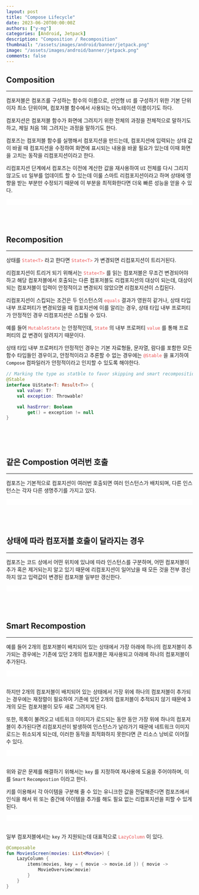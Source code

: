 ```yaml
---
layout: post
title: "Compose Lifecycle"
date: 2023-06-20T00:00:00Z
authors: ["y-mg"]
categories: [Android, Jetpack]
description: "Composition / Recomposition"
thumbnail: "/assets/images/android/banner/jetpack.png"
image: "/assets/images/android/banner/jetpack.png"
comments: false
---
```


## Composition
***
컴포저블은 컴포즈를 구성하는 함수의 이름으로, 선언형 `UI` 를 구성하기 위한 기본 단위이자 최소 단위이며, 컴포저블 함수에서 사용되는 어노테이션 이름이기도 하다.
<br/>

컴포지션은 컴포저블 함수가 화면에 그려지기 위한 전체의 과정을 전체적으로 말하기도 하고, 제일 처음 1회 그려지는 과정을 말하기도 한다.
<br/>

컴포즈는 컴포저블 함수를 실행해서 컴포지션을 만드는데, 컴포지션에 입력되는 상태 값이 바귈 때 컴포지션을 수정하여 화면에 표시되는 내용을 바꿀 필요가 있는데 이때 화면을 고치는 동작을 리컴포지션이라고 한다.
<br/>

리컴포지션 단계에서 컴포즈는 이전에 계산한 값을 재사용하여 `UI` 전체를 다시 그리지 않고도 `UI` 일부를 업데이트 할 수 있는데 이룰 스마트 리컴포지션이라고 하며 상태에 영향을 받는 부분만 수정되기 때문에 이 부분을 최적화한다면 더욱 빠른 성능을 얻을 수 있다.
<bt/>

<div style="
background-color: #ffffff;
background-image: url(/assets/images/android/content/composition.png);
background-size: contain;
background-repeat: no-repeat;
background-position: center center;
">
<img src="/assets/images/android/content/composition.png" style="visibility: hidden;" />
</div>
<br/>
<br/>
<br/>



## Recomposition
***
상태를 <code style="color: #eb5657;">State&lt;T&gt;</code> 라고 한다면 <code style="color: #eb5657;">State&lt;T&gt;</code> 가 변경되면 리컴포지션이 트리거된다.
<br/>

리컴포지션이 트리거 되기 위해서는 <code style="color: #eb5657;">State&lt;T&gt;</code> 를 읽는 컴포저블은 무조건 변경되어야 하고 해당 컴포저블에서 호출되는 다른 컴포저블도 리컴포지션의 대상이 되는데, 대상이 되는 컴포저블이 입력이 안정적이고 변경되지 않았으면 리컴포지션이 스킵된다.
<br/>

리컴포지션이 스킵되는 조건은 두 인스턴스의 <code style="color: #eb5657;">equals</code> 결과가 영원히 같거나, 상태 타입 내부 프로퍼티가 변경되었을 때 컴포지션에 이를 알리는 경우, 상태 타입 내부 프로퍼티가 안정적인 경우 리컴포지션은 스킵될 수 있다.
<br/>

예를 들어 <code style="color: #eb5657;">MutableState</code> 는 안정적인데, <code style="color: #eb5657;">State</code> 의 내부 프로퍼티 <code style="color: #eb5657;">value</code> 를 통해 프로퍼티의 값 변경이 알려지기 때문이다.
<br/>

상태 타입 내부 프로퍼티가 안정적인 경우는 기본 자료형들, 문자열, 람다를 포함한 모든 함수 타입들인 경우이고, 안정적이라고 추론할 수 없는 경우에는 <code style="color: #eb5657;">@Stable</code> 을 표기하여 `Compose` 컴파일러가 안정적이라고 인지할 수 있도록 해야한다.
<br/>

```kotlin
// Marking the type as statble to favor skipping and smart recompositions.
@Stable
interface UiState<T: Result<T>> {
    val value: T?
    val exception: Throwable?

    val hasError: Boolean
        get() = exception != null
}
```
<br/>
<br/>
<br>



## 같은 Compostion 여러번 호출
***
컴포즈는 기본적으로 컴포지션이 여러번 호출되면 여러 인스턴스가 배치되며, 다른 인스턴스는 각자 다른 생명주기를 가지고 있다. 
<br/>

<div style="
background-color: #ffffff;
background-image: url(/assets/images/android/content/composition-instance.png);
background-size: contain;
background-repeat: no-repeat;
background-position: center center;
">
<img src="/assets/images/android/content/composition-instance.png" style="visibility: hidden;" />
</div>
<br/>
<br/>
<br/>



## 상태에 따라 컴포저블 호출이 달라지는 경우
***
컴포즈는 코드 상에서 어떤 위치에 있냐에 따라 인스턴스를 구분하며, 어떤 컴포저블이 추가 혹은 제거되는지 알고 있기 때문에 리컴포지션이 일어났을 때 모든 것을 전부 갱신하지 않고 입력값이 변경된 컴포저블 일부만 갱신한다.
<br/>

<div style="
background-color: #ffffff;
background-image: url(/assets/images/android/content/composition-state.png);
background-size: contain;
background-repeat: no-repeat;
background-position: center center;
">
<img src="/assets/images/android/content/composition-state.png" style="visibility: hidden;" />
</div>
<br/>
<br/>
<br/>



## Smart Recompostion
***
예를 들어 2개의 컴포저블이 배치되어 있는 상태에서 가장 아래에 하나의 컴포저블이 추가되는 경우에는 기존에 있던 2개의 컴포저블은 재사용되고 아래에 하나의 컴포저블이 추가된다.
<br/>

<div style="
background-color: #ffffff;
background-image: url(/assets/images/android/content/composition-good.png);
background-size: contain;
background-repeat: no-repeat;
background-position: center center;
">
<img src="/assets/images/android/content/composition-good.png" style="visibility: hidden;" />
</div>
<br/>

하지만 2개의 컴포저블이 배치되어 있는 상태에서 가장 위에 하나의 컴포저블이 추가되는 경우에는 재정렬이 필요하여 기존에 있던 2개의 컴포저블이 추적되지 않기 때문에 3개의 모든 컴포저블이 모두 새로 그려지게 된다.
<br/>

또한, 목록이 불려오고 네트워크 이미지가 로드되는 동안 동안 가장 위에 하나의 컴포저블이 추가된다면 리컴포지션이 발생하여 인스턴스가 날라가기 때문에 네트워크 이미지 로드는 취소되게 되는데, 이러한 동작을 최적화하지 못한다면 큰 리소스 낭비로 이어질 수 있다.
<br/>

<div style="
background-color: #ffffff;
background-image: url(/assets/images/android/content/composition-bad.png);
background-size: contain;
background-repeat: no-repeat;
background-position: center center;
">
<img src="/assets/images/android/content/composition-bad.png" style="visibility: hidden;" />
</div>
<br/>

위와 같은 문제를 해결하기 위해서는 `key` 를 지정하여 재사용에 도움을 주어야하며, 이를 `Smart` `Recompostion` 이라고 한다.
<br/>

키를 이용해서 각 아이템을 구분해 줄 수 있는 유니크한 값을 전달해준다면 컴포즈에서 인식을 해서 위 또는 중간에 아이템을 추가를 해도 필요 없는 리컴포지션을 피할 수 있게 된다.
<br/>

<div style="
background-color: #ffffff;
background-image: url(/assets/images/android/content/composition-key.png);
background-size: contain;
background-repeat: no-repeat;
background-position: center center;
">
<img src="/assets/images/android/content/composition-key.png" style="visibility: hidden;" />
</div>
<br/>

일부 컴포저블에서는 `key` 가 지원되는데 대표적으로 <code style="color: #eb5657;">LazyColumn</code> 이 있다.
<br/>

```kotlin
@Composable
fun MoviesScreen(movies: List<Movie>) {
    LazyColumn {
        items(movies, key = { movie -> movie.id }) { movie ->
            MovieOverview(movie)
        }
    }
}
```
